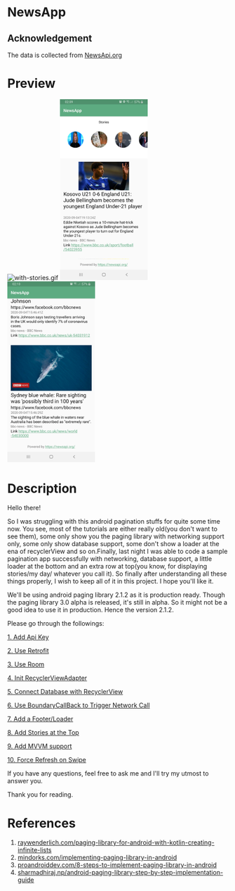 # NewsApp

## Acknowledgement
The data is collected from [NewsApi.org](https://newsapi.org/)

# Preview
![with-stories.gif](./docs/with-stories.gif)
<img src="./docs/final1.png" alt="final1.png" width="200"/>
<img src="./docs/final2.png" alt="final2.png" width="200"/>

# Description
Hello there!

So I was struggling with this android pagination stuffs for quite some time now. You see,
most of the tutorials are either really old(you don't want to see them), some only show you the paging
library with networking support only, some only show database support, some don't show a loader at the
ena of recyclerView and so on.Finally, last night I was able to code a sample pagination app successfully
with networking, database support, a little loader at the bottom and an extra row at top(you know, for
displaying stories/my day/ whatever you call it). So finally after understanding all these things properly,
I wish to keep all of it in this project. I hope you'll like it.

We'll be using android paging library 2.1.2 as it is production ready. Though the paging library 3.0 alpha
is released, it's still in alpha. So it might not be a good idea to use it in production. Hence the
version 2.1.2.

Please go through the followings:

[1. Add Api Key](./docs/1-Add-NewsApiKey.md)

[2. Use Retrofit](./docs/2-Add-Retrofit-Client.md)

[3. Use Room](./docs/3-Add-Room-Database-Codes.md)

[4. Init RecyclerViewAdapter](./docs/4-Add-RecyclerViewAdapter.md)

[5. Connect Database with RecyclerView](./docs/5-connect-database-with-recyclerview.md)

[6. Use BoundaryCallBack to Trigger Network Call](./docs/6-connect-boundary-callback-with-network.md)

[7. Add a Footer/Loader](./docs/7-add-a-footer-loading.md)

[8. Add Stories at the Top](./docs/8-Add-stories-on-top.md)

[9. Add MVVM support](./docs/9-MVVM.md)

[10. Force Refresh on Swipe](./docs/10-force-refresh-on-swipe.md)

If you have any questions, feel free to ask me and I'll try my utmost to answer you.

Thank you for reading.

# References
1. [raywenderlich.com/paging-library-for-android-with-kotlin-creating-infinite-lists](https://www.raywenderlich.com/6948-paging-library-for-android-with-kotlin-creating-infinite-lists)
2. [mindorks.com/implementing-paging-library-in-android](https://blog.mindorks.com/implementing-paging-library-in-android)
3. [proandroiddev.com/8-steps-to-implement-paging-library-in-android](https://proandroiddev.com/8-steps-to-implement-paging-library-in-android-d02500f7fffe)
4. [sharmadhiraj.np/android-paging-library-step-by-step-implementation-guide](https://medium.com/@sharmadhiraj.np/android-paging-library-step-by-step-implementation-guide-75417753d9b9)
